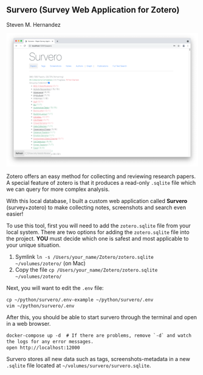 ## Survero (Survey Web Application for Zotero)

Steven M. Hernandez

![Screenshot of Survero](figures/survero.png)

Zotero offers an easy method for collecting and reviewing research papers.  
A special feature of zotero is that it produces a read-only `.sqlite` file which we can query for more complex analysis.

With this local database, I built a custom web application called **Survero** (survey+zotero) to make collecting notes, screenshots and search even easier!

To use this tool, first you will need to add the `zotero.sqlite` file from your local system.
There are two options for adding the `zotero.sqlite` file into the project. 
**YOU** must decide which one is safest and most applicable to your unique situation.

1. Symlink `ln -s /Users/your_name/Zotero/zotero.sqlite ~/volumes/zotero/` (on Mac)
2. Copy the file `cp /Users/your_name/Zotero/zotero.sqlite ~/volumes/zotero/` 

Next, you will want to edit the `.env` file:

```
cp ~/python/survero/.env-example ~/python/survero/.env 
vim ~/python/survero/.env
```

After this, you should be able to start survero through the terminal and open in a web browser.

```
docker-compose up -d  # If there are problems, remove `-d` and watch the logs for any error messages.
open http://localhost:12000
```

Survero stores all new data such as tags, screenshots-metadata in a new `.sqlite` file located at `~/volumes/survero/survero.sqlite`.
